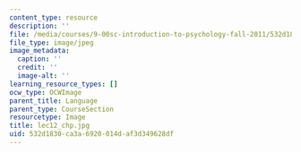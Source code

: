 ```yaml
---
content_type: resource
description: ''
file: /media/courses/9-00sc-introduction-to-psychology-fall-2011/532d1830ca3a6920014daf3d349628df_lec12_chp.jpg
file_type: image/jpeg
image_metadata:
  caption: ''
  credit: ''
  image-alt: ''
learning_resource_types: []
ocw_type: OCWImage
parent_title: Language
parent_type: CourseSection
resourcetype: Image
title: lec12_chp.jpg
uid: 532d1830-ca3a-6920-014d-af3d349628df
---
```

